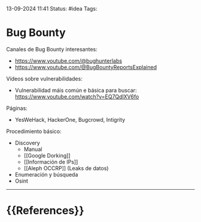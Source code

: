  13-09-2024 11:41
Status: #idea
Tags:

# Bug Bounty

Canales de Bug Bounty interesantes:
- https://www.youtube.com/@bughunterlabs
- https://www.youtube.com/@BugBountyReportsExplained

Vídeos sobre vulnerabilidades:
- Vulnerabilidad máis común e básica para buscar: https://www.youtube.com/watch?v=EQ7QdlXV6fo

Páginas:

- YesWeHack, HackerOne, Bugcrowd, Intigrity

Procedimiento básico:

- Discovery
	- Manual
	- [[Google Dorking]]
	- [[Información de IPs]]
	- [[Aleph OCCRP]] (Leaks de datos)
- Enumeración y búsqueda
- Osint




---
# {{References}}